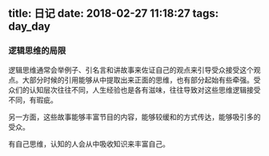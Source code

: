 title: 日记
date: 2018-02-27 11:18:27
tags: day_day
---

### 逻辑思维的局限

逻辑思维通常会举例子、引名言和讲故事来佐证自己的观点来引导受众接受这个观点。大部分时候的引用能够从中提取出来正面的思维，也有部分起始有些牵强。受众们的认知层次往往不同，人生经验也是各有滋味，往往导致对这些思维逻辑接受不同，有瑕疵。

另一方面，这些故事能够丰富节目的内容，能够较缓和的方式传达，能够吸引多的受众。

有自己思维，认知的人会从中吸收知识来丰富自己。
